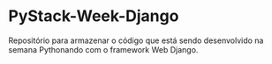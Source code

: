 # PyStack-Week-Django

Repositório para armazenar o código que está sendo desenvolvido na semana Pythonando com o framework Web Django.
